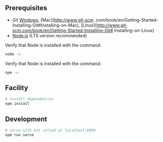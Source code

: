## Prerequisites
- Git [Windows](http://www.git-scm.com/book/en/Getting-Started-Installing-Git#Installing-on-Windows), [Mac](http://www.git-scm .com/book/en/Getting-Started-Installing-Git#Installing-on-Mac), [Linux](http://www.git-scm.com/book/en/Getting-Started-Installing-Git# Installing-on-Linux)
- [Node.js](https://nodejs.org/en/) (LTS version recommended)

Verify that Node is installed with the command:
```bash
node -v
```
Verify that Node is installed with the command:
```bash
npm -v
```

## Facility

```bash
# install dependencies
npm install
```

## Development
```bash
# serve with hot reload at localhost:8080
npm run serve
```
